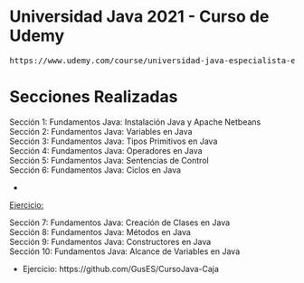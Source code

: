 # Universidad Java 2021 - Curso de Udemy
<pre>https://www.udemy.com/course/universidad-java-especialista-en-java-desde-cero-a-master/</pre>


# Secciones Realizadas<br>
<p>
Sección 1: Fundamentos Java: Instalación Java y Apache Netbeans<br>
Sección 2: Fundamentos Java: Variables en Java<br>
Sección 3: Fundamentos Java: Tipos Primitivos en Java<br>
Sección 4: Fundamentos Java: Operadores en Java<br>
Sección 5: Fundamentos Java: Sentencias de Control<br>
Sección 6: Fundamentos Java: Ciclos en Java<br>
</p>

<ul>   <li></li> </ul>

[Ejercicio:](https://github.com/GusES/CursoJava-Comienzo)

<p>
Sección 7: Fundamentos Java: Creación de Clases en Java<br>
Sección 8: Fundamentos Java: Métodos en Java<br>
Sección 9: Fundamentos Java: Constructores en Java<br>
Sección 10: Fundamentos Java: Alcance de Variables en Java<br>
</p>

<ul><li> Ejercicio: https://github.com/GusES/CursoJava-Caja </li></ul>
